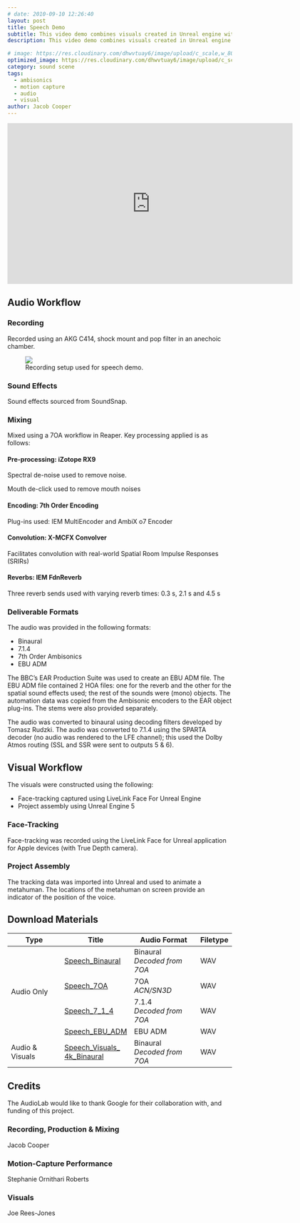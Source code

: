 ```yaml
---
# date: 2010-09-10 12:26:40
layout: post
title: Speech Demo
subtitle: This video demo combines visuals created in Unreal engine with a 7OA mix of a performance of an original script about the evolution of sound and spatial audio technology.
description: This video demo combines visuals created in Unreal engine with a 7OA mix of a performance of an original script about the evolution of sound and spatial audio technology.

# image: https://res.cloudinary.com/dhwvtuay6/image/upload/c_scale,w_800/v1706023027/SD_4kSnapshot_nfqe7k.png
optimized_image: https://res.cloudinary.com/dhwvtuay6/image/upload/c_scale,w_360/v1706023027/SD_4kSnapshot_nfqe7k.png
category: sound scene
tags:
  - ambisonics
  - motion capture
  - audio
  - visual
author: Jacob Cooper
---
```


<iframe
  id="ytplayer"
  type="text/html"
  width="640"
  height="360"
  src="https://www.youtube.com/embed/10jbOD-Xevc?autoplay=0"
  frameborder="0"
  allowfullscreen
></iframe>

## Audio Workflow

### Recording

Recorded using an AKG C414, shock mount and pop filter in an anechoic chamber.

<figure>  
  <img src="https://res.cloudinary.com/dhwvtuay6/image/upload/c_scale,w_700/v1705507835/IMG_5206_keht27.jpg">
  <figcaption>Recording setup used for speech demo.</figcaption>
</figure>

### Sound Effects

Sound effects sourced from SoundSnap.

### Mixing

Mixed using a 7OA workflow in Reaper. Key processing applied is as follows:

#### Pre-processing: iZotope RX9

Spectral de-noise used to remove noise.

Mouth de-click used to remove mouth noises

#### Encoding: 7th Order Encoding

Plug-ins used: IEM MultiEncoder and AmbiX o7 Encoder

#### Convolution: X-MCFX Convolver

Facilitates convolution with real-world Spatial Room Impulse Responses (SRIRs)

#### Reverbs: IEM FdnReverb

Three reverb sends used with varying reverb times: 0.3 s, 2.1 s and 4.5 s

### Deliverable Formats

The audio was provided in the following formats:

- Binaural
- 7.1.4
- 7th Order Ambisonics
- EBU ADM

The BBC’s EAR Production Suite was used to create an EBU ADM file. The EBU ADM file contained 2 HOA files: one for the reverb and the other for the spatial sound effects used; the rest of the sounds were (mono) objects. The automation data was copied from the Ambisonic encoders to the EAR object plug-ins. The stems were also provided separately.

The audio was converted to binaural using decoding filters developed by Tomasz Rudzki. The audio was converted to 7.1.4 using the SPARTA decoder (no audio was rendered to the LFE channel); this used the Dolby Atmos routing (SSL and SSR were sent to outputs 5 & 6).

## Visual Workflow

The visuals were constructed using the following:

- Face-tracking captured using LiveLink Face For Unreal Engine
- Project assembly using Unreal Engine 5

### Face-Tracking

Face-tracking was recorded using the LiveLink Face for Unreal application for Apple devices (with True Depth camera).

### Project Assembly

The tracking data was imported into Unreal and used to animate a metahuman. The locations of the metahuman on screen provide an indicator of the position of the voice.

## Download Materials

<table>
<thead>
  <tr>
    <th>Type</th>
    <th>Title</th>
    <th>Audio Format</th>
    <th>Filetype</th>
  </tr>
</thead>
<tbody>
  <tr>
    <td rowspan="4">Audio Only</td>
    <td><a href="https://zenodo.org/records/10571315/files/Speech_Binaural.wav?download=1&preview=1">Speech_Binaural</a></td>
    <td>Binaural<br><i>Decoded from 7OA</i></td>
    <td>WAV</td>
  </tr>
  <tr>
    <td><a href="https://zenodo.org/records/10571315/files/Speech_7OA.wav?download=1&preview=1">Speech_7OA</a></td>
    <td>7OA<br><i>ACN/SN3D</i></td>
    <td>WAV</td>
  </tr>
  <tr>
    <td><a href="https://zenodo.org/records/10571315/files/Speech_7_1_4.wav?download=1&preview=1">Speech_7_1_4</a></td>
    <td>7.1.4<br><i>Decoded from 7OA</i></td>
    <td>WAV</td>
  </tr>
  <tr>
    <td><a href="https://zenodo.org/records/10571315/files/Speech_EBU_ADM.wav?download=1&preview=1">Speech_EBU_ADM</a></td>
    <td>EBU ADM</td>
    <td>WAV</td>
  </tr>
  <tr>
    <td>Audio & Visuals</td>
    <td><a href="https://zenodo.org/records/10571315/files/Speech_Visuals_4k_Binaural.mp4?download=1&preview=1">Speech_Visuals_<br>4k_Binaural</a></td>
    <td>Binaural<br><i>Decoded from 7OA</i></td>
    <td>WAV</td>
  </tr>
</tbody>
</table>

## Credits

The AudioLab would like to thank Google for their collaboration with, and funding of this project.

### Recording, Production & Mixing

Jacob Cooper

### Motion-Capture Performance

Stephanie Ornithari Roberts

### Visuals

Joe Rees-Jones